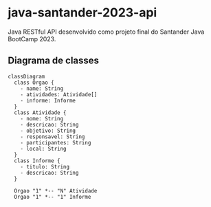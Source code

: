 # java-santander-2023-api
Java RESTful API desenvolvido como projeto final do Santander Java BootCamp 2023.

## Diagrama de classes

```mermaid
classDiagram
  class Orgao {
    - name: String
    - atividades: Atividade[]
    - informe: Informe
  }
  class Atividade {
    - nome: String
    - descricao: String
    - objetivo: String
    - responsavel: String
    - participantes: String
    - local: String
  }
  class Informe {
    - titulo: String
    - descricao: String
  }

  Orgao "1" *-- "N" Atividade
  Orgao "1" *-- "1" Informe
```
